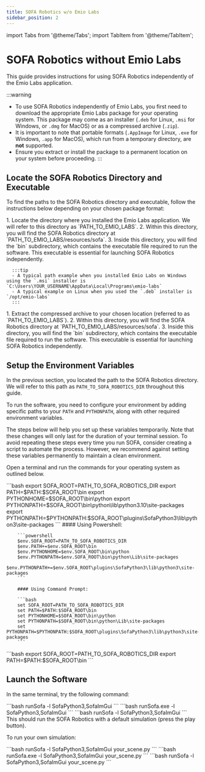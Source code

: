 ```yaml
---
title: SOFA Robotics w/o Emio Labs
sidebar_position: 2
---
```


import Tabs from '@theme/Tabs';
import TabItem from '@theme/TabItem';

# SOFA Robotics without Emio Labs

This guide provides instructions for using SOFA Robotics independently of the Emio Labs application.

:::warning
- To use SOFA Robotics independently of Emio Labs, you first need to download the appropriate Emio Labs package for your operating system. This package may come as an installer (`.deb` for Linux, `.msi` for Windows, or `.dmg` for MacOS) or as a compressed archive (`.zip`). 
- It is important to note that portable formats (`.AppImage` for Linux, `.exe` for Windows, `.app` for MacOS), which run from a temporary directory, are **not** supported. 
- Ensure you extract or install the package to a permanent location on your system before proceeding.
:::

## Locate the SOFA Robotics Directory and Executable

To find the paths to the SOFA Robotics directory and executable, follow the instructions below depending on your chosen package format: 

<Tabs className="unique-tabs">
  <TabItem value="installer" label="Installer" default>
      1. Locate the directory where you installed the Emio Labs application. We will refer to this directory as `PATH_TO_EMIO_LABS`. 
      2. Within this directory, you will find the SOFA Robotics directory at `PATH_TO_EMIO_LABS/resources/sofa`. 
      3. Inside this directory, you will find the `bin` subdirectory, which contains the executable file required to run the software. This executable is essential for launching SOFA Robotics independently.
      
      :::tip
      - A typical path example when you installed Emio Labs on Windows using the `.msi` installer is `C:\Users\YOUR_USERNAME\AppData\Local\Programs\emio-labs`
      - A typical example on Linux when you used the `.deb` installer is `/opt/emio-labs`
      :::
  </TabItem>
  <TabItem value="archive" label="Compressed Archive">
      1. Extract the compressed archive to your chosen location (referred to as `PATH_TO_EMIO_LABS`).
      2. Within this directory, you will find the SOFA Robotics directory at `PATH_TO_EMIO_LABS/resources/sofa`. 
      3. Inside this directory, you will find the `bin` subdirectory, which contains the executable file required to run the software. This executable is essential for launching SOFA Robotics independently.
  </TabItem>
</Tabs>

## Setup the Environment Variables

In the previous section, you located the path to the SOFA Robotics directory. 
We will refer to this path as `PATH_TO_SOFA_ROBOTICS_DIR` throughout this guide.

To run the software, you need to configure your environment by adding specific paths to your `PATH` and `PYTHONPATH`, along with other required environment variables. 

The steps below will help you set up these variables temporarily. Note that these changes will only last for the duration of your terminal session. To avoid repeating these steps every time you run SOFA, consider creating a script to automate the process. However, we recommend against setting these variables permanently to maintain a clean environment.

Open a terminal and run the commands for your operating system as outlined below.

<Tabs className="unique-tabs" groupId="operating-systems">
  <TabItem value="linux" label="Linux" default>
        ```bash
        export SOFA_ROOT=PATH_TO_SOFA_ROBOTICS_DIR
        export PATH=$PATH:$SOFA_ROOT\bin
        export PYTHONHOME=$SOFA_ROOT\bin\python
        export PYTHONPATH=$SOFA_ROOT\bin\python\lib\python3.10\site-packages
        export PYTHONPATH=$PYTHONPATH:$SOFA_ROOT\plugins\SofaPython3\lib\python3\site-packages
        ```
  </TabItem>
  <TabItem value="windows" label="Windows">
        #### Using Powershell:

        ```powershell
        $env.SOFA_ROOT=PATH_TO_SOFA_ROBOTICS_DIR
        $env.PATH+=$env.SOFA_ROOT\bin
        $env.PYTHONHOME=$env.SOFA_ROOT\bin\python
        $env.PYTHONPATH=$env.SOFA_ROOT\bin\python\Lib\site-packages
        $env.PYTHONPATH+=$env.SOFA_ROOT\plugins\SofaPython3\lib\python3\site-packages
        ```

        #### Using Command Prompt:

        ```bash
        set SOFA_ROOT=PATH_TO_SOFA_ROBOTICS_DIR
        set PATH=$PATH:$SOFA_ROOT\bin
        set PYTHONHOME=$SOFA_ROOT\bin\python
        set PYTHONPATH=$SOFA_ROOT\bin\python\Lib\site-packages
        set PYTHONPATH=$PYTHONPATH:$SOFA_ROOT\plugins\SofaPython3\lib\python3\site-packages
        ```
  </TabItem>
  <TabItem value="macos" label="MacOS">
        ```bash
        export SOFA_ROOT=PATH_TO_SOFA_ROBOTICS_DIR
        export PATH=$PATH:$SOFA_ROOT\bin
        ```
  </TabItem>
</Tabs>

## Launch the Software

In the same terminal, try the following command: 

<Tabs className="unique-tabs" groupId="operating-systems">
  <TabItem value="linux" label="Linux" default>
      ```bash
      runSofa -l SofaPython3,SofaImGui
      ```
  </TabItem>
  <TabItem value="windows" label="Windows">
      ```bash
      runSofa.exe -l SofaPython3,SofaImGui
      ```
  </TabItem>
  <TabItem value="macos" label="MacOS">
      ```bash
      runSofa -l SofaPython3,SofaImGui
      ```
  </TabItem>
</Tabs>
This should run the SOFA Robotics with a default simulation (press the play button). 

To run your own simulation:



<Tabs className="unique-tabs" groupId="operating-systems">
  <TabItem value="linux" label="Linux" default>
      ```bash
      runSofa -l SofaPython3,SofaImGui your_scene.py
      ```
  </TabItem>
  <TabItem value="windows" label="Windows">
      ```bash
      runSofa.exe -l SofaPython3,SofaImGui your_scene.py
      ```
  </TabItem>
  <TabItem value="macos" label="MacOS">
      ```bash
      runSofa -l SofaPython3,SofaImGui your_scene.py
      ```
  </TabItem>
</Tabs>